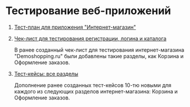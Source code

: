 # Тестирование веб-приложений

1. [Тест-план для приложения "Интернет-магазин"](https://docs.google.com/spreadsheets/d/1o3obMZyl4Jc1viXWQFOAxKv5AI2XAGo5AFfvmCuNixU/edit?gid=0#gid=0)
2. [Чек-лист для тестирования регистрации, логина и каталога](https://docs.google.com/spreadsheets/d/1-YO5gSBaxfIakPl1U3Bl-hCXl2MueUJP5IuauvX2_Fo/edit?gid=0#gid=0)

    В ранее созданный чек-лист для тестирования интернет-магазина "Demoshopping.ru" были добавлены такие разделы, как Корзина и Оформление заказов.
   
3. [Тест-кейсы: все разделы](https://app.qase.io/project/G9?author=304)

   Дополнение ранее созданных тест-кейсов 10-тю новыми для каждого из следующих разделов интернет-магазина: Корзина и Оформление заказов.

